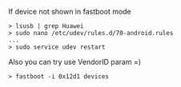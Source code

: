 If device not shown in fastboot mode

```
> lsusb | grep Huawei
> sudo nano /etc/udev/rules.d/70-android.rules
...
> sudo service udev restart
```

Also you can try use VendorID param =)
```
> fastboot -i 0x12d1 devices
```
